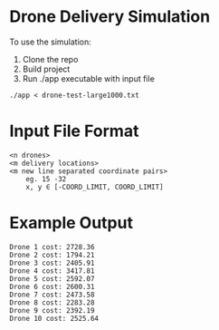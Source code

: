 # Drone Delivery Simulation
To use the simulation:
1. Clone the repo
2. Build project
3. Run ./app executable with input file
```
./app < drone-test-large1000.txt
```

# Input File Format
```
<n drones>
<m delivery locations>
<m new line separated coordinate pairs>
    eg. 15 -32
    x, y ∈ [-COORD_LIMIT, COORD_LIMIT]
```

# Example Output
```
Drone 1 cost: 2728.36
Drone 2 cost: 1794.21
Drone 3 cost: 2405.91
Drone 4 cost: 3417.81
Drone 5 cost: 2592.07
Drone 6 cost: 2600.31
Drone 7 cost: 2473.58
Drone 8 cost: 2283.28
Drone 9 cost: 2392.19
Drone 10 cost: 2525.64
```
